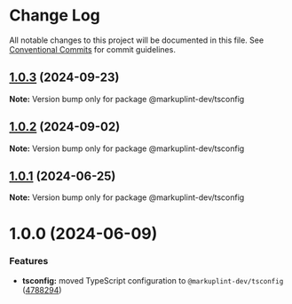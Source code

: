 # Change Log

All notable changes to this project will be documented in this file.
See [Conventional Commits](https://conventionalcommits.org) for commit guidelines.

## [1.0.3](https://github.com/markuplint/markuplint/compare/@markuplint-dev/tsconfig@1.0.2...@markuplint-dev/tsconfig@1.0.3) (2024-09-23)

**Note:** Version bump only for package @markuplint-dev/tsconfig

## [1.0.2](https://github.com/markuplint/markuplint/compare/@markuplint-dev/tsconfig@1.0.1...@markuplint-dev/tsconfig@1.0.2) (2024-09-02)

**Note:** Version bump only for package @markuplint-dev/tsconfig

## [1.0.1](https://github.com/markuplint/markuplint/compare/@markuplint-dev/tsconfig@1.0.0...@markuplint-dev/tsconfig@1.0.1) (2024-06-25)

**Note:** Version bump only for package @markuplint-dev/tsconfig

# 1.0.0 (2024-06-09)

### Features

- **tsconfig:** moved TypeScript configuration to `@markuplint-dev/tsconfig` ([4788294](https://github.com/markuplint/markuplint/commit/4788294cce1e864798925ce307b222d46be177e2))
